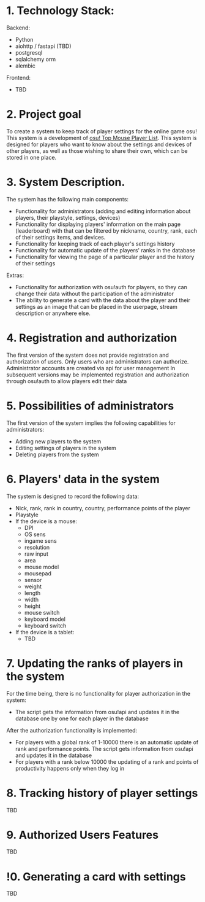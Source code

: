 # 1. Technology Stack:
   
Backend:
- Python
- aiohttp / fastapi (TBD)
- postgresql 
- sqlalchemy orm
- alembic

Frontend:
- TBD

# 2. Project goal

To create a system to keep track of player settings for the online game osu! This system is a development of [osu! Top Mouse Player List](https://docs.google.com/spreadsheets/d/1EOWc7kf9TdyvT31VfzlY284udUNOrtz0uyRtQ2t4MHY/edit#gid=0). This system is designed for players who want to know about the settings and devices of other players, as well as those wishing to share their own, which can be stored in one place.

# 3. System Description.

The system has the following main components:
- Functionality for administrators (adding and editing information about players, their playstyle, settings, devices)
- Functionality for displaying players' information on the main page (leaderboard) with that can be filtered by nickname, country, rank, each of their settings items, and devices.
- Functionality for keeping track of each player's settings history
- Functionality for automatic update of the players' ranks in the database
- Functionality for viewing the page of a particular player and the history of their settings

Extras:
- Functionality for authorization with osu!auth for players, so they can change their data without the participation of the administrator
- The ability to generate a card with the data about the player and their settings as an image that can be placed in the userpage, stream description or anywhere else.

# 4. Registration and authorization
   
The first version of the system does not provide registration and authorization of users. Only users who are administrators can authorize. Administrator accounts are created via api for user management
In subsequent versions may be implemented registration and authorization through osu!auth to allow players edit their data

# 5. Possibilities of administrators
   
The first version of the system implies the following capabilities for administrators:
- Adding new players to the system
- Editing settings of players in the system
- Deleting players from the system

# 6. Players' data in the system
   
The system is designed to record the following data:
- Nick, rank, rank in country, country, performance points of the player
- Playstyle
- If the device is a mouse:
   - DPI
   - OS sens
   - ingame sens
   - resolution
   - raw input
   - area
   - mouse model
   - mousepad
   - sensor
   - weight
   - length
   - width
   - height
   - mouse switch
   - keyboard model
   - keyboard switch
- If the device is a tablet:
   - TBD

# 7. Updating the ranks of players in the system
   
For the time being, there is no functionality for player authorization in the system:
- The script gets the information from osu!api and updates it in the database one by one for each player in the database

After the authorization functionality is implemented:
- For players with a global rank of 1-10000 there is an automatic update of rank and performance points. The script gets information from osu!api and updates it in the database
- For players with a rank below 10000 the updating of a rank and points of productivity happens only when they log in

# 8. Tracking history of player settings

TBD

# 9.  Authorized Users Features

TBD

# !0.  Generating a card with settings

TBD


